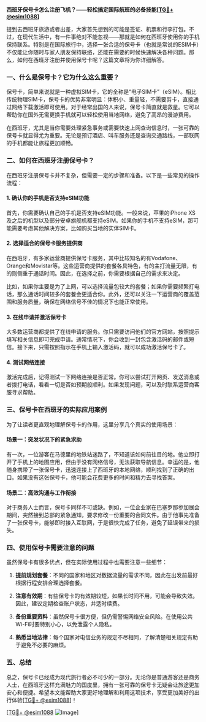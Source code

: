 **西班牙保号卡怎么注册飞机？——轻松搞定国际航班的必备技能[[TG💪+ @esim1088](https://t.me/s/esim1088)]**

提到去西班牙旅游或者出差，大家首先想到的可能是签证、机票和行李打包。不过，在现代生活中，有一件事绝对不能忽视——那就是如何在西班牙使用你的手机保持联系。特别是在国际旅行中，选择一张合适的保号卡（也就是常说的ESIM卡）不仅能让你随时与家人朋友保持联络，还能在需要的时候快速解决各种问题。那么，如何在西班牙注册并使用保号卡呢？这篇文章将为你详细解答。

### 一、什么是保号卡？它为什么这么重要？

保号卡，简单来说就是一种虚拟SIM卡，它的全称是“电子SIM卡”（eSIM）。相比传统物理SIM卡，保号卡的优势非常明显：体积小、重量轻，不需要剪卡，直接通过网络下载激活即可使用。对于经常出国的人来说，保号卡简直就是救星。它可以帮助你在国外无需更换手机就可以轻松使用当地网络，避免了高昂的漫游费用。

在西班牙，尤其是当你需要处理紧急事务或需要快速上网查询信息时，一张可靠的保号卡就显得尤为重要。无论是预订酒店、叫车服务还是查询交通路线，一部联网的手机都能让旅程更加顺畅。

### 二、如何在西班牙注册保号卡？

在西班牙注册保号卡并不复杂，但需要一定的步骤和准备。以下是一些常见的操作流程：

#### 1. 确认你的手机是否支持eSIM功能

首先，你需要确认自己的手机是否支持eSIM功能。一般来说，苹果的iPhone XS及之后的机型以及部分安卓旗舰机都支持eSIM。如果你的手机不支持eSIM，那可能需要考虑其他解决方案，比如购买当地的实体SIM卡。

#### 2. 选择适合的保号卡服务提供商

在西班牙，有多家运营商提供保号卡服务，其中比较知名的有Vodafone、Orange和Movistar等。这些运营商提供的套餐各具特色，有的主打流量无限，有的则侧重于通话时间。因此，在选择之前，你需要根据自己的需求来决定。

比如，如果你主要是为了上网，可以选择流量包较大的套餐；如果你需要频繁打电话，那么通话时间较多的套餐会更适合你。此外，还可以关注一下运营商的覆盖范围和服务质量，确保在网络信号不佳的情况下也能正常使用。

#### 3. 在线申请并激活保号卡

大多数运营商都提供了在线申请的服务。你只需要访问他们的官方网站，按照提示填写相关信息即可完成申请。通常情况下，你会收到一封包含激活码的邮件或短信。接下来，只需按照指示在手机上输入激活码，就可以成功激活保号卡了。

#### 4. 测试网络连接

激活完成后，记得测试一下网络连接是否正常。你可以尝试打开网页、发送消息或者拨打电话，看看一切是否如预期般顺利。如果发现问题，可以及时联系运营商客服寻求帮助。

### 三、保号卡在西班牙的实际应用案例

为了让读者更直观地理解保号卡的作用，这里分享几个真实的使用场景：

#### 场景一：突发状况下的紧急求助

有一次，一位游客在马德里的地铁站迷路了，不知道该如何前往目的地。他立即打开了手机上的地图应用，但由于没有网络信号，无法获取导航信息。幸运的是，他随身携带了一张保号卡，迅速连接上了西班牙的本地网络，顺利找到了正确的出口。如果没有这张保号卡，他可能会花费更多的时间和精力去寻找答案。

#### 场景二：高效沟通与工作衔接

对于商务人士而言，保号卡同样不可或缺。例如，一位企业家在巴塞罗那参加展会期间，突然接到总部的紧急通知，要求修改一份重要的合同文件。由于他事先准备了一张保号卡，能够即时接入互联网，于是很快完成了任务，避免了延误带来的损失。

### 四、使用保号卡需要注意的问题

虽然保号卡有很多优点，但在实际使用过程中也需要注意一些细节：

1. **提前规划套餐**：不同的国家和地区对数据流量的需求不同，因此在出发前最好根据行程安排合理选择套餐。
   
2. **注意有效期**：有些保号卡的有效期较短，如果长时间不用，可能会导致失效。因此，建议定期检查账户状态，并适时续费。

3. **备份重要资料**：虽然保号卡很方便，但仍需警惕网络安全风险。在使用公共Wi-Fi时要特别小心，以免泄露个人隐私。

4. **熟悉当地法律**：每个国家对电信业务的规定不尽相同，了解清楚相关规定有助于避免不必要的麻烦。

### 五、总结

总之，保号卡已经成为现代旅行者必不可少的一部分。无论你是普通游客还是商务人士，在西班牙这样充满魅力的国度里，拥有一张可靠的保号卡无疑会让旅途更加安心和便捷。希望本文能帮助大家更好地理解和利用这项技术，享受更加美好的出行体验[[TG💪+ @esim1088](https://t.me/s/esim1088)]！

[[TG💪+ @esim1088](https://t.me/s/esim1088) ![Image](https://i.postimg.cc/4NQfJmqS/Snipaste-2025-05-13-00-14-12.png)]
